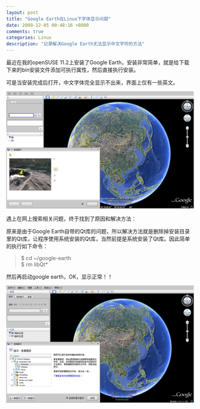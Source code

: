 ```yaml
---
layout: post
title: "Google Earth在Linux下字体显示问题"
date: 2009-12-05 00:48:16 +0800
comments: true
categories: Linux
description: "记录解决Google Earth无法显示中文字符的方法"
---
```


最近在我的openSUSE 11.2上安装了Google Earth，安装非常简单，就是给下载下来的bin安装文件添加可执行属性，然后直接执行安装。

可是当安装完成后打开，中文字体完全显示不出来，界面上仅有一些英文。
<!-- more -->

![GoogleEarth_Fonts_Bad][pic_1]

遇上在网上搜索相关问题，终于找到了原因和解决方法：

原来是由于Google Earth自带的Qt库的问题，所以解决方法就是删除掉安装目录里的Qt库，让程序使用系统安装的Qt库，当然前提是系统安装了Qt库。因此简单的执行如下命令：
> $ cd ~/google-earth  </br>
> $ rm libQt\*

然后再启动google earth，OK，显示正常！！

![GoogleEarth_Fonts_Good][pic_2]

[pic_1]: /images/posts/GoogleEarth_Fonts_Bad.png
[pic_2]: /images/posts/GoogleEarth_Fonts_Good.png

